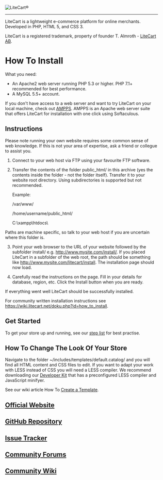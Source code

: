 ![LiteCart®](https://www.litecart.net/images/logotype.svg "LiteCart®")

----------------------------------------------------------------------

LiteCart is a lightweight e-commerce platform for online merchants. Developed in PHP, HTML 5, and CSS 3.

LiteCart is a registered trademark, property of founder T. Almroth - [LiteCart AB](http://www.litecart.net/).

# How To Install

  What you need:

  * An Apache2 web server running PHP 5.3 or higher. PHP 7.1+ recommended for best performance.
  * A MySQL 5.5+ account.

  If you don't have access to a web server and want to try LiteCart on your local machine, check out [AMPPS](http://www.ampps.com/). AMPPS is an Apache web server suite that offers LiteCart for installation with one click using Softaculous.

  Instructions
  ------------

  Please note running your own website requires some common sense of web knowledge. If this is not your area of expertise, ask a friend or collegue to assist you.

  1. Connect to your web host via FTP using your favourite FTP software.

  2. Transfer the contents of the folder public_html/ in this archive (yes the contents inside the folder - not the folder itself). Transfer it to your website root directory. Using subdirectories is supported but not recommended.

      Example:

      /var/www/

      /home/username/public_html/

      C:\xampp\htdocs\

  Paths are machine specific, so talk to your web host if you are uncertain where this folder is.

  3. Point your web browser to the URL of your website followed by the subfolder install/ e.g. http://www.mysite.com/install/. If you placed LiteCart in a subfolder of the web root, the path should be something like http://www.mysite.com/litecart/install. The installation page should now load.

  4. Carefully read the instructions on the page. Fill in your details for database, region, etc. Click the Install button when you are ready.

  If everything went well LiteCart should be successfully installed.

  For community written installation instructions see https://wiki.litecart.net/doku.php?id=how_to_install.

  Get Started
  -----------

  To get your store up and running, see our [step list](https://wiki.litecart.net/doku.php?id=get_started) for best practise.

  How To Change The Look Of Your Store
  ------------------------------------

  Navigate to the folder ~/includes/templates/default.catalog/ and you will find all HTML content and CSS files to edit. If you want to adapt your work with LESS instead of CSS you will need a LESS compiler. We recommend downloading our [Developer Kit](https://www.litecart.net/addons/163/developer-kit) that has a preconfigured LESS compiler and JavaScript minifyer.

  See our wiki article How To [Create a Template](https://wiki.litecart.net/doku.php?id=how_to_create_a_template).


## [Official Website](http://www.litecart.net)

## [GitHub Repository](https://github.com/litecart/litecart)

## [Issue Tracker](https://github.com/litecart/litecart/issues)

## [Community Forums](http://www.litecart.net/forums/)

## [Community Wiki](http://wiki.litecart.net/)